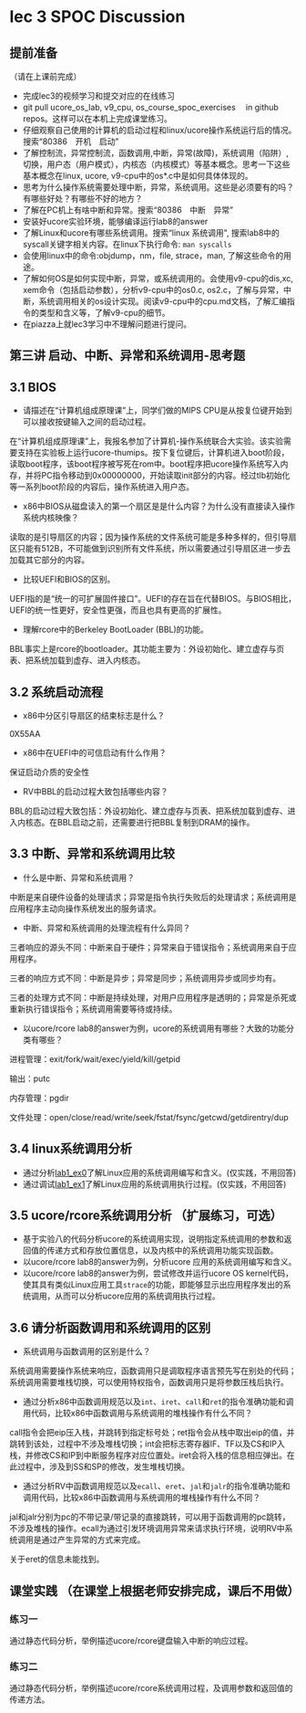 # lec 3 SPOC Discussion

## **提前准备**
（请在上课前完成）


 - 完成lec3的视频学习和提交对应的在线练习
 - git pull ucore_os_lab, v9_cpu, os_course_spoc_exercises  　in github repos。这样可以在本机上完成课堂练习。
 - 仔细观察自己使用的计算机的启动过程和linux/ucore操作系统运行后的情况。搜索“80386　开机　启动”
 - 了解控制流，异常控制流，函数调用,中断，异常(故障)，系统调用（陷阱）,切换，用户态（用户模式），内核态（内核模式）等基本概念。思考一下这些基本概念在linux, ucore, v9-cpu中的os*.c中是如何具体体现的。
 - 思考为什么操作系统需要处理中断，异常，系统调用。这些是必须要有的吗？有哪些好处？有哪些不好的地方？
 - 了解在PC机上有啥中断和异常。搜索“80386　中断　异常”
 - 安装好ucore实验环境，能够编译运行lab8的answer
 - 了解Linux和ucore有哪些系统调用。搜索“linux 系统调用", 搜索lab8中的syscall关键字相关内容。在linux下执行命令: ```man syscalls```
 - 会使用linux中的命令:objdump，nm，file, strace，man, 了解这些命令的用途。
 - 了解如何OS是如何实现中断，异常，或系统调用的。会使用v9-cpu的dis,xc, xem命令（包括启动参数），分析v9-cpu中的os0.c, os2.c，了解与异常，中断，系统调用相关的os设计实现。阅读v9-cpu中的cpu.md文档，了解汇编指令的类型和含义等，了解v9-cpu的细节。
 - 在piazza上就lec3学习中不理解问题进行提问。

## 第三讲 启动、中断、异常和系统调用-思考题

## 3.1 BIOS
-  请描述在“计算机组成原理课”上，同学们做的MIPS CPU是从按复位键开始到可以接收按键输入之间的启动过程。

在“计算机组成原理课”上，我报名参加了计算机-操作系统联合大实验。该实验需要支持在实验板上运行ucore-thumips。按下复位键后，计算机进入boot阶段，读取boot程序，该boot程序被写死在rom中。boot程序把ucore操作系统写入内存，并将PC指令移动到0x00000000，开始读取init部分的内容。经过tlb初始化等一系列boot阶段的内容后，操作系统进入用户态。

-  x86中BIOS从磁盘读入的第一个扇区是是什么内容？为什么没有直接读入操作系统内核映像？

 读取的是引导扇区的内容；因为操作系统的文件系统可能是多种多样的，但引导扇区只能有512B，不可能做到识别所有文件系统，所以需要通过引导扇区进一步去加载其它部分的内容。
- 比较UEFI和BIOS的区别。

 UEFI指的是“统一的可扩展固件接口”。UEFI的存在旨在代替BIOS。与BIOS相比，UEFI的统一性更好，安全性更强，而且也具有更高的扩展性。
- 理解rcore中的Berkeley BootLoader (BBL)的功能。

BBL事实上是rcore的bootloader。其功能主要为：外设初始化、建立虚存与页表、把系统加载到虚存、进入内核态。

## 3.2 系统启动流程

- x86中分区引导扇区的结束标志是什么？

0X55AA
- x86中在UEFI中的可信启动有什么作用？

保证启动介质的安全性
- RV中BBL的启动过程大致包括哪些内容？

BBL的启动过程大致包括：外设初始化、建立虚存与页表、把系统加载到虚存、进入内核态。在BBL启动之前，还需要进行把BBL复制到DRAM的操作。




## 3.3 中断、异常和系统调用比较
- 什么是中断、异常和系统调用？

中断是来自硬件设备的处理请求；异常是指令执行失败后的处理请求；系统调用是应用程序主动向操作系统发出的服务请求。
-  中断、异常和系统调用的处理流程有什么异同？

三者响应的源头不同：中断来自于硬件；异常来自于错误指令；系统调用来自于应用程序。

三者的响应方式不同：中断是异步；异常是同步；系统调用异步或同步均有。

三者的处理方式不同：中断是持续处理，对用户应用程序是透明的；异常是杀死或重新执行错误指令；系统调用需要等待或持续。
- 以ucore/rcore lab8的answer为例，ucore的系统调用有哪些？大致的功能分类有哪些？

进程管理：exit/fork/wait/exec/yield/kill/getpid

输出：putc

内存管理：pgdir

文件处理：open/close/read/write/seek/fstat/fsync/getcwd/getdirentry/dup

## 3.4 linux系统调用分析
- 通过分析[lab1_ex0](https://github.com/chyyuu/ucore_lab/blob/master/related_info/lab1/lab1-ex0.md)了解Linux应用的系统调用编写和含义。(仅实践，不用回答)
- 通过调试[lab1_ex1](https://github.com/chyyuu/ucore_lab/blob/master/related_info/lab1/lab1-ex1.md)了解Linux应用的系统调用执行过程。(仅实践，不用回答)


## 3.5 ucore/rcore系统调用分析 （扩展练习，可选）
-  基于实验八的代码分析ucore的系统调用实现，说明指定系统调用的参数和返回值的传递方式和存放位置信息，以及内核中的系统调用功能实现函数。
- 以ucore/rcore lab8的answer为例，分析ucore 应用的系统调用编写和含义。
- 以ucore/rcore lab8的answer为例，尝试修改并运行ucore OS kernel代码，使其具有类似Linux应用工具`strace`的功能，即能够显示出应用程序发出的系统调用，从而可以分析ucore应用的系统调用执行过程。

 
## 3.6 请分析函数调用和系统调用的区别
- 系统调用与函数调用的区别是什么？

系统调用需要操作系统来响应，函数调用只是调取程序语言预先写在别处的代码；系统调用需要堆栈切换，可以使用特权指令，函数调用只是将参数压栈后执行。
- 通过分析x86中函数调用规范以及`int`、`iret`、`call`和`ret`的指令准确功能和调用代码，比较x86中函数调用与系统调用的堆栈操作有什么不同？

call指令会把eip压入栈，并跳转到指定标号处；ret指令会从栈中取出eip的值，并跳转到该处，过程中不涉及堆栈切换；int会把标志寄存器IF、TF以及CS和IP入栈，并修改CS和IP到中断服务程序对应位置处。iret会将入栈的信息相应弹出。在此过程中，涉及到SS和SP的修改，发生堆栈切换。


- 通过分析RV中函数调用规范以及`ecall`、`eret`、`jal`和`jalr`的指令准确功能和调用代码，比较x86中函数调用与系统调用的堆栈操作有什么不同？

jal和jalr分别为pc的不带记录/带记录的直接跳转，可以用于函数调用的pc跳转，不涉及堆栈的操作。ecall为通过引发环境调用异常来请求执行环境，说明RV中系统调用是通过产生异常的方式来完成。

关于eret的信息未能找到。


## 课堂实践 （在课堂上根据老师安排完成，课后不用做）
### 练习一
通过静态代码分析，举例描述ucore/rcore键盘输入中断的响应过程。

### 练习二
通过静态代码分析，举例描述ucore/rcore系统调用过程，及调用参数和返回值的传递方法。
